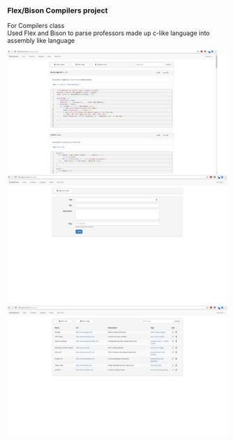 
### Flex/Bison Compilers project  
For Compilers class  
Used Flex and Bison to parse professors made up c-like language into assembly like language

![alt tag](https://github.com/pipmix/Github/blob/master/Images/mongoDB_01.png)
![alt tag](https://github.com/pipmix/Github/blob/master/Images/mongoDB_02.png)
![alt tag](https://github.com/pipmix/Github/blob/master/Images/mongoDB_03.png)


